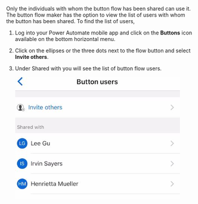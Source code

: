 Only the individuals with whom the button flow has been shared can use
it. The button flow maker has the option to view the list of users with
whom the button has been shared. To find the list of users,

1.  Log into your Power Automate mobile app and click on the **Buttons** icon available on the bottom horizontal menu.

1.  Click on the ellipses or the three dots next to the flow button and select **Invite others**.

1.  Under Shared with you will see the list of button flow users.

	![shared users](../media/shared-users.jpg)

